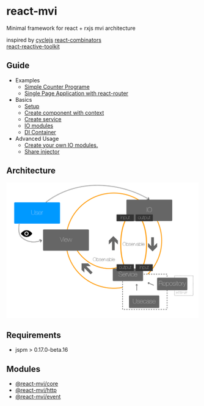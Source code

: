 # react-mvi
Minimal framework for react + rxjs mvi architecture

inspired by
[cyclejs](http://cycle.js.org/)
[react-combinators](https://github.com/milankinen/react-combinators)  
[react-reactive-toolkit](https://github.com/milankinen/react-reactive-toolkit)

## Guide

- Examples
    - [Simple Counter Programe](./docs/basic_guide.md)
    - [Single Page Application with react-router](./docs/spa.md)
- Basics
    - [Setup](./docs/setup.md)
    - [Create component with context](./docs/basics/create_component.md)
    - [Create service](./docs/basics/create_service.md)
    - [IO modules](./docs/basics/io_modules.md)
    - [DI Container](./docs/basics/di_container.md)
- Advanced Usage
    - [Create your own IO modules.](./docs/au/create_yowim.md)
    - [Share injector](./docs/au/share_injector.md)

## Architecture

![architecture](./images/mvi_clean_arc.png)

## Requirements

- jspm > 0.17.0-beta.16

## Modules

- [@react-mvi/core](modules/core)
- [@react-mvi/http](modules/http)
- [@react-mvi/event](modules/event)
